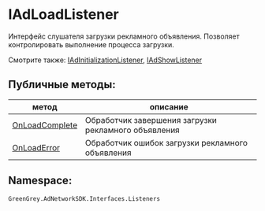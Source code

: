 # IAdLoadListener
Интерфейс слушателя загрузки рекламного объявления. Позволяет контролировать выполнение процесса загрузки.

Смотрите также: [IAdInitializationListener](../IAdInitializationListener/IAdInitializationListener.md), [IAdShowListener](../IAdShowListener/IAdShowListener.md)

## Публичные методы:
метод | описание
-|-
[OnLoadComplete](OnLoadComplete.md) | Обработчик завершения загрузки рекламного объявления
[OnLoadError](OnLoadError.md) | Обработчик ошибок загрузки рекламного объявления

## Namespace:

`GreenGrey.AdNetworkSDK.Interfaces.Listeners`